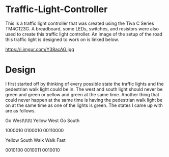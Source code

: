 # Traffic-Light-Controller

This is a traffic light controller that was created using the Tiva C Series TM4C123G. A breadboard, some LEDs, switches, and resistors
were also used to create this traffic light controller. An image of the setup of the road this traffic light is designed to work
on is linked below.

https://i.imgur.com/Y38acAG.jpg

# Design
I first started off by thinking of every possible state the traffic lights and the pedestrian walk light could be in. The west and south
light should never be green and green or yellow and green at the same time. Another thing that could never happen at the same time is
having the pedestrian walk light be on at the same time as one of the lights is green. The states I came up with are as follows.

Go West\t\t\t                       Yellow West                     Go South

1000010                       0100010                         00110000


Yellow South                  Walk                            Walk Fast

0010100                       0010011                         0010010
